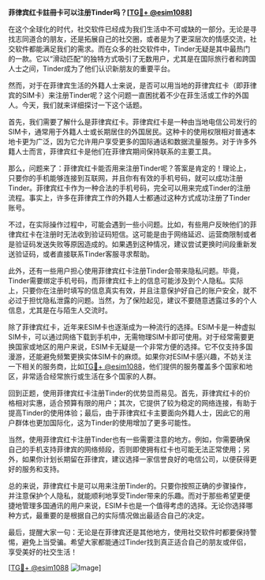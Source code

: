 **菲律宾红卡註冊卡可以注册Tinder吗？[[TG💪+ @esim1088](https://t.me/s/esim1088)]**

在这个全球化的时代，社交软件已经成为我们生活中不可或缺的一部分。无论是寻找志同道合的朋友，还是拓展自己的社交圈，或者是为了更深层次的情感交流，社交软件都能满足我们的需求。而在众多的社交软件中，Tinder无疑是其中最热门的一款。它以“滑动匹配”的独特方式吸引了无数用户，尤其是在国际旅行者和跨国人士之间，Tinder成为了他们认识新朋友的重要平台。

然而，对于在菲律宾生活的外籍人士来说，是否可以用当地的菲律宾红卡（即菲律宾的SIM卡）来注册Tinder呢？这个问题一直困扰着不少在菲生活或工作的外国人。今天，我们就来详细探讨一下这个话题。

首先，我们需要了解什么是菲律宾红卡。菲律宾红卡是一种由当地电信公司发行的SIM卡，通常用于外籍人士或长期居住的外国居民。这种卡的使用权限相对普通本地卡更为广泛，因为它允许用户享受更多的国际通话和数据流量服务。对于许多外籍人士而言，菲律宾红卡是他们在菲律宾期间保持联系的主要工具。

那么，问题来了：菲律宾红卡能否用来注册Tinder呢？答案是肯定的！理论上，只要你的手机能够连接到互联网，并且你有有效的手机号码，就可以成功注册Tinder。菲律宾红卡作为一种合法的手机号码，完全可以用来完成Tinder的注册流程。事实上，许多在菲律宾工作的外籍人士都通过这种方式成功注册了Tinder账号。

不过，在实际操作过程中，可能会遇到一些小问题。比如，有些用户反映他们的菲律宾红卡在注册时无法收到验证码短信。这可能是由于网络延迟、运营商限制或者是验证码发送失败等原因造成的。如果遇到这种情况，建议尝试更换时间段重新发送验证码，或者直接联系Tinder客服寻求帮助。

此外，还有一些用户担心使用菲律宾红卡注册Tinder会带来隐私问题。毕竟，Tinder需要绑定手机号码，而菲律宾红卡上的信息可能涉及到个人隐私。实际上，只要你在注册时填写的信息真实有效，并且注意保护好自己的账户安全，就不必过于担忧隐私泄露的问题。当然，为了保险起见，建议不要随意透露过多的个人信息，尤其是在与陌生人交流时。

除了菲律宾红卡，近年来ESIM卡也逐渐成为一种流行的选择。ESIM卡是一种虚拟SIM卡，可以通过网络下载到手机中，无需物理SIM卡即可使用。对于经常需要更换国家或地区的用户来说，ESIM卡无疑是一个非常方便的选择。它不仅支持多国漫游，还能避免频繁更换实体SIM卡的麻烦。如果你对ESIM卡感兴趣，不妨关注一下相关的服务商，比如[TG💪+ @esim1088](https://t.me/s/esim1088)，他们提供的服务覆盖多个国家和地区，非常适合经常旅行或生活在多个国家的人群。

回到正题，使用菲律宾红卡注册Tinder的优势显而易见。首先，菲律宾红卡的价格相对实惠，适合预算有限的用户；其次，它提供了较为稳定的网络连接，有助于提高Tinder的使用体验；最后，由于菲律宾红卡主要面向外籍人士，因此它的用户群体也更加国际化，这为Tinder的使用增加了更多可能性。

当然，使用菲律宾红卡注册Tinder也有一些需要注意的地方。例如，你需要确保自己的手机支持菲律宾的网络频段，否则即使拥有红卡也可能无法正常使用；另外，如果你计划长期留在菲律宾，建议选择一家信誉良好的电信公司，以便获得更好的服务和支持。

总的来说，菲律宾红卡是可以用来注册Tinder的。只要你按照正确的步骤操作，并注意保护个人隐私，就能顺利地享受Tinder带来的乐趣。而对于那些希望更便捷地管理多国通讯的用户来说，ESIM卡也是一个值得考虑的选择。无论你选择哪种方式，最重要的是根据自己的实际情况做出最适合自己的决定。

最后，提醒大家一句：无论是在菲律宾还是其他地方，使用社交软件时都要保持警惕，避免上当受骗。希望大家都能通过Tinder找到真正适合自己的朋友或伴侣，享受美好的社交生活！

[[TG💪+ @esim1088](https://t.me/s/esim1088) ![Image](https://i.postimg.cc/4NQfJmqS/Snipaste-2025-05-13-00-14-12.png)]